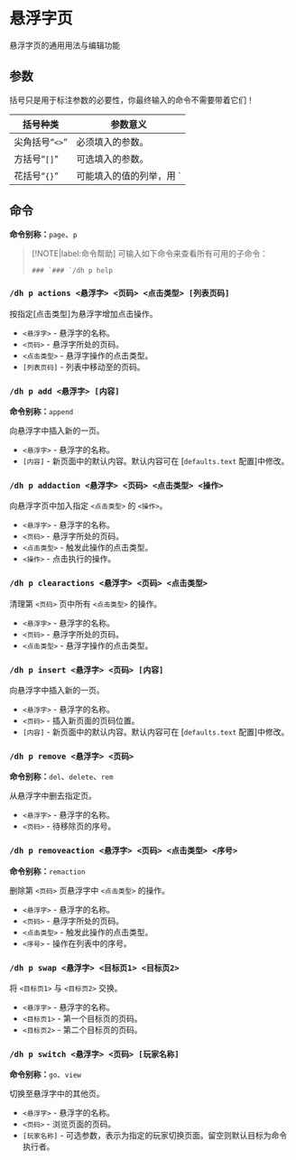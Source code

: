 # 悬浮字页
悬浮字页的通用用法与编辑功能

## 参数
括号只是用于标注参数的必要性，你最终输入的命令不需要带着它们！

|括号种类|参数意义|
|---|---|
|尖角括号“`<>`”|必须填入的参数。|
|方括号“`[]`”|可选填入的参数。|
|花括号“`{}`”|可能填入的值的列举，用 `|` 分隔。|

## 命令

**命令别称：**`page`、`p`

> [!NOTE|label:命令帮助]
> 可输入如下命令来查看所有可用的子命令：
> ```
> ### `### `/dh p help
> ```

### `/dh p actions <悬浮字> <页码> <点击类型> [列表页码]`

按指定[点击类型]为悬浮字增加点击操作。

* `<悬浮字>` - 悬浮字的名称。
* `<页码>` - 悬浮字所处的页码。
* `<点击类型>` - 悬浮字操作的点击类型。
* `[列表页码]` - 列表中移动至的页码。

### `/dh p add <悬浮字> [内容]`

**命令别称：**`append`

向悬浮字中插入新的一页。

* `<悬浮字>` - 悬浮字的名称。
* `[内容]` - 新页面中的默认内容。默认内容可在 [`defaults.text` 配置]中修改。

### `/dh p addaction <悬浮字> <页码> <点击类型> <操作>`

向悬浮字页中加入指定 `<点击类型>` 的 `<操作>`。

* `<悬浮字>` - 悬浮字的名称。
* `<页码>` - 悬浮字所处的页码。
* `<点击类型>` - 触发此操作的点击类型。
* `<操作>` - 点击执行的操作。

### `/dh p clearactions <悬浮字> <页码> <点击类型>`

清理第 `<页码>` 页中所有 `<点击类型>` 的操作。

* `<悬浮字>` - 悬浮字的名称。
* `<页码>` - 悬浮字所处的页码。
* `<点击类型>` - 悬浮字操作的点击类型。

### `/dh p insert <悬浮字> <页码> [内容]`

向悬浮字中插入新的一页。

* `<悬浮字>` - 悬浮字的名称。
* `<页码>` - 插入新页面的页码位置。
* `[内容]` - 新页面中的默认内容。默认内容可在 [`defaults.text` 配置]中修改。

### `/dh p remove <悬浮字> <页码>`

**命令别称：**`del`、`delete`、`rem`

从悬浮字中删去指定页。

* `<悬浮字>` - 悬浮字的名称。
* `<页码>` - 待移除页的序号。

### `/dh p removeaction <悬浮字> <页码> <点击类型> <序号>`

**命令别称：**`remaction`

删除第 `<页码>` 页悬浮字中 `<点击类型>` 的操作。

* `<悬浮字>` - 悬浮字的名称。
* `<页码>` - 悬浮字所处的页码。
* `<点击类型>` - 触发此操作的点击类型。
* `<序号>` - 操作在列表中的序号。

### `/dh p swap <悬浮字> <目标页1> <目标页2>`

将 `<目标页1>` 与 `<目标页2>` 交换。

* `<悬浮字>` - 悬浮字的名称。
* `<目标页1>` - 第一个目标页的页码。
* `<目标页2>` - 第二个目标页的页码。

### `/dh p switch <悬浮字> <页码> [玩家名称]`

**命令别称：**`go`、`view`

切换至悬浮字中的其他页。

* `<悬浮字>` - 悬浮字的名称。
* `<页码>` - 浏览页面的页码。
* `[玩家名称]` - 可选参数，表示为指定的玩家切换页面。留空则默认目标为命令执行者。

